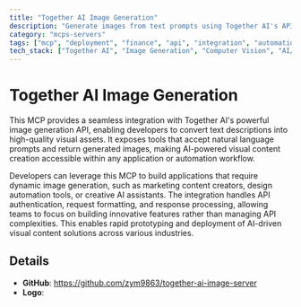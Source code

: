 ```yaml
---
title: "Together AI Image Generation"
description: "Generate images from text prompts using Together AI's API. Create visual content programmatically for applications and workflows."
category: "mcps-servers"
tags: ["mcp", "deployment", "finance", "api", "integration", "automation"]
tech_stack: ["Together AI", "Image Generation", "Computer Vision", "AI/ML"]
---
```


# Together AI Image Generation

This MCP provides a seamless integration with Together AI's powerful image generation API, enabling developers to convert text descriptions into high-quality visual assets. It exposes tools that accept natural language prompts and return generated images, making AI-powered visual content creation accessible within any application or automation workflow.

Developers can leverage this MCP to build applications that require dynamic image generation, such as marketing content creators, design automation tools, or creative AI assistants. The integration handles API authentication, request formatting, and response processing, allowing teams to focus on building innovative features rather than managing API complexities. This enables rapid prototyping and deployment of AI-driven visual content solutions across various industries.

## Details

- **GitHub**: https://github.com/zym9863/together-ai-image-server
- **Logo**: 
